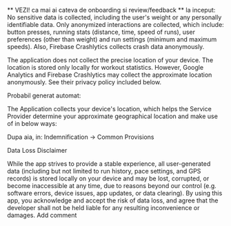 ** VEZI! ca mai ai cateva de onboarding si review/feedback **
la inceput:
No sensitive data is collected, including the user's weight or any personally identifiable data. Only anonymized interactions are collected, which include: button presses, running stats (distance, time, speed of runs), user preferences (other than weight) and run settings (minimum and maximum speeds). Also, Firebase Crashlytics collects crash data anonymously.

The application does not collect the precise location of your device. The location is stored only locally for workout statistics. However, Google Analytics and Firebase Crashlytics may collect the approximate location anonymously. See their privacy policy included below.


Probabil generat automat:

The Application collects your device's location, which helps the Service Provider determine your approximate geographical location and make use of in below ways:


Dupa aia, in: Indemnification -> Common Provisions

Data Loss Disclaimer

While the app strives to provide a stable experience, all user-generated data (including but not limited to run history, pace settings, and GPS records) is stored locally on your device and may be lost, corrupted, or become inaccessible at any time, due to reasons beyond our control (e.g. software errors, device issues, app updates, or data clearing). By using this app, you acknowledge and accept the risk of data loss, and agree that the developer shall not be held liable for any resulting inconvenience or damages.
Add comment

